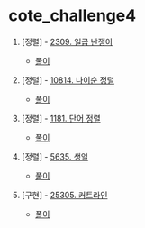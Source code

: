 # cote_challenge4

1. [정렬] - [2309. 일곱 난쟁이](https://www.acmicpc.net/problem/2309)
    + [풀이](01_sorting_2309.py)
  
2. [정렬] - [10814. 나이순 정렬](https://www.acmicpc.net/problem/10814)
    + [풀이](02_sorting_10814.py)

3. [정렬] - [1181. 단어 정렬](https://www.acmicpc.net/problem/1181)
    + [풀이](03_sorting_1181.py)

4. [정렬] - [5635. 생일](https://www.acmicpc.net/problem/5635)
    + [풀이](04_sorting_5635.py)

5. [구현] - [25305. 커트라인](https://www.acmicpc.net/problem/25305)
    + [풀이](05_implementation_25305.py)
